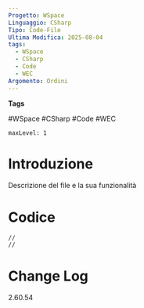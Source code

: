 ```yaml
---
Progetto: WSpace
Linguaggio: CSharp
Tipo: Code-File
Ultima Modifica: 2025-08-04
tags:
  - WSpace
  - CSharp
  - Code
  - WEC
Argomento: Ordini
---
```

**Tags**

#WSpace #CSharp #Code #WEC

```table-of-contents
maxLevel: 1
```

# Introduzione

Descrizione del file e la sua funzionalità


# Codice 
```CSharp cpp fold title:WAROrderController 
// 
//

```

# Change Log

2.60.54